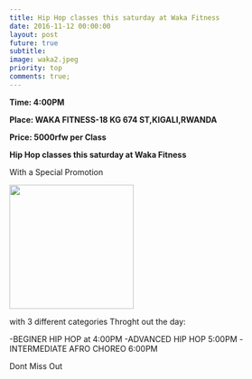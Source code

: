 ```yaml
---
title: Hip Hop classes this saturday at Waka Fitness
date: 2016-11-12 00:00:00
layout: post
future: true
subtitle:
image: waka2.jpeg
priority: top
comments: true;
---
```


<strong>Time: 4:00PM </strong>

<strong>Place: WAKA FITNESS-18 KG 674 ST,KIGALI,RWANDA</strong>

<strong>Price: 5000rfw per Class</strong>


<strong>Hip Hop classes this saturday at Waka Fitness</strong>

With a Special Promotion

<img class="nigga" src="{{site.github.url}}/img/waka1.jpeg">

<style>

	.nigga {
		height: 220px;
		width:220px;
	}


</style>

with 3 different categories Throght out the day:

-BEGINER HIP HOP at 4:00PM
-ADVANCED HIP HOP 5:00PM
-INTERMEDIATE AFRO CHOREO 6:00PM


Dont Miss Out
